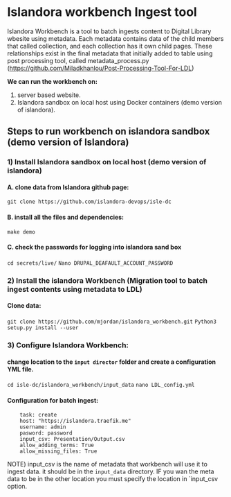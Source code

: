 # Islandora workbench Ingest tool
Islandora Workbench is a tool to batch ingests content to Digital Library wbesite using metadata. Each metadata contains data of the child members that called collection, and each collection has it own child pages. These relationships exist in the final metadata that initially added to table using post processing tool, called metadata_process.py (https://github.com/Miladkhanlou/Post-Processing-Tool-For-LDL)

**We can run the workbench on:**
1) server based website.
2) Islandora sandbox on local host using Docker containers (demo version of islandora).

## Steps to run workbench on islandora sandbox (demo version of Islandora)
### 1) Install Islandora sandbox on local host (demo version of islandora) 
#### A. clone data from Islandora github page:
`git clone https://github.com/islandora-devops/isle-dc`
#### B. install all the files and dependencies:
`make demo`
#### C. check the passwords for logging into islandora sand box
`cd secrets/live/`
`Nano DRUPAL_DEAFAULT_ACCOUNT_PASSWORD `
	
### 2) Install the islandora Workbench (Migration tool to batch ingest contents using metadata to LDL) 
#### Clone data:
`git clone https://github.com/mjordan/islandora_workbench.git`
`Python3 setup.py install --user`
		
### 3) Configure Islandora Workbench:
#### change location to the `input director` folder and create a configuration YML file.
`cd isle-dc/islandora_workbench/input_data`
`nano LDL_config.yml`
####  Configuration for batch ingest:
		task: create
		host: "https://islandora.traefik.me"
		username: admin
		pasword: password
		input_csv: Presentation/Output.csv
		allow_adding_terms: True
		allow_missing_files: True
NOTE) input_csv is the name of metadata that workbench will use it to ingest data. it should be in the `input_data` directory. IF you wan the meta data to be in the other location you must specify the location in `input_csv option.
